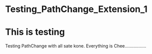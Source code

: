 # Testing_PathChange_Extension_1
# This is testing
Testing PathChange with all sate kone. Everything is Chee.................
